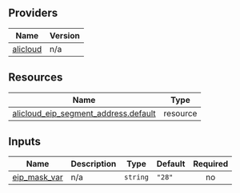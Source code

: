 <!-- BEGIN_TF_DOCS -->
## Providers

| Name | Version |
|------|---------|
| <a name="provider_alicloud"></a> [alicloud](#provider\_alicloud) | n/a |

## Resources

| Name | Type |
|------|------|
| [alicloud_eip_segment_address.default](https://registry.terraform.io/providers/hashicorp/alicloud/latest/docs/resources/eip_segment_address) | resource |

## Inputs

| Name | Description | Type | Default | Required |
|------|-------------|------|---------|:--------:|
| <a name="input_eip_mask_var"></a> [eip\_mask\_var](#input\_eip\_mask\_var) | n/a | `string` | `"28"` | no |
<!-- END_TF_DOCS -->    